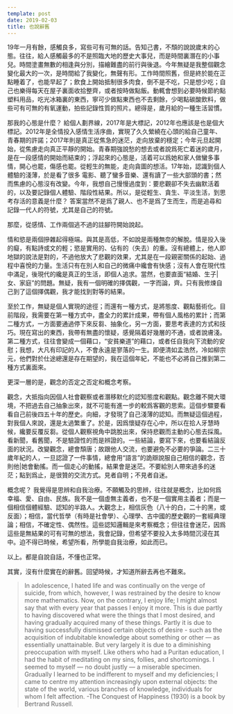 ```yaml
---
template: post
date: 2019-02-03
title: 也說辭舊
---
```

19年一月有餘，感觸良多，寫些可有可無的話。告知己書，不頹的說說歲末的心態。往往，給人感觸最多的不是照臨大地的歷史大事兒，而是時間裏潛在的小事兒。時間塗畫無數的相逢與分別，描繪難盡的前行與後退。今年無疑是我整個觀念變化最大的一次，是時間給了我變化，無聲有形。工作時間照舊，但是終於能在正點睡着了，也能早起了；飲食上開始抵制很多肉食，倒不是不吃，只是想少吃；自己也樂得每天在屋子裏面收拾整齊，或者按時做點飯。動輒會想到必要時候節約點塑料用品，吃光冰箱裏的東西，寧可少做點東西也不去剩餘，少喝點碳酸飲料，做些可有可無的有氧運動，拍些記錄性質的照片。總得是，歲月給的一種生活習慣。

那我的心態是什麼？   給個人劃界線，2017年是大標記，2012年也應該是也是個大標記。2012年是全情投入感情生活序曲，實現了久久縈繞在心頭的給自己童年、青春期的許諾；2017年則是真正從焦急的迷茫，走向放棄的穩定；今年元旦起開始，從焦慮走向真正平靜的開始。青春期強說愁的想去或者說爲死亡着迷的歲月，是在一段感情的開始而結束的；浮起來的心態是，活着可以爲她和家人做蠻多事情，開心也罷，傷感也罷。從輕生的無能，走向貪圖的想活。17年始，認識到個人體驗的淺薄，於是看了很多   電影、聽了蠻多音樂、還有讀了一些大部頭的書；然而焦慮的心態沒有改變。今年，我想自己慢慢過度到：要悲觀卻不失去幽默活着的，以及要記錄個人體驗、階段性結果。所以，是從輕生、貪生、平淡生活，到思考存活的意義是什麼？  答案當然不是爲了親人、也不是爲了生而生，而是追尋和記錄一代人的符號，尤其是自己的符號。

那麼，從感情、工作兩個逃不過的註腳符開始說起。

情和慾是兩個摻雜起得極端。與其是高低，不如說是兩種無奈的解脫。情是投入後的癡，有點詩或文的輕；慾是實用的、佔有的（失去）的重。沒有總體上，他人即地獄的說法是對的，不過他放大了悲觀的效果，尤其是在一段親密關係的起始、過程中喜悅的力量。生活只有在別人和自己的微痛中纔會有快感；沒有人會在現代性中滿足，後現代的纔是真正的生活，即個人追求。當然，也要直面“結婚、生子|女、家庭”的問題。無疑，我有一個明確的擇偶觀，一字而論，齊。只有我修煉自己到了這個擇偶觀，我才能找到對等的結果。

至於工作，無疑是個人實現的途徑；而還有一種方式，是將態度、觀點藝術化。目前階段，我需要在第一種方式中，盡全力的累計成果，帶有個人風格的累計；而第二種方式，一方面要通過停下來反芻、抽象化，另一方面，要思考表達的方式和技巧。現在寫出的東西，我帶有無盡的懷疑，感覺隔着好幾層的不通，或者說膚淺。第二種方式，往往會變成一個藉口，“安貧樂道”的藉口，或者任自我向下流動的安慰；我想，大凡有印記的人，不會永遠是寥落的一生。即便清如孟浩然，冷如柳宗元，他們對於仕途總還是存在期望的，我在這個年紀，不能也不必將自己推到第二種方式裏面來。

更深一層的是，觀念的否定之否定和概念考察。

觀念，大抵指向因個人社會觀察或者潛移默化的認知態度和觀點。觀念離不開大環境，不把過去自己抽象出來，就不可能有進一步的較爲客觀的思索。這個步驟要看看自己前後四五十年的歷史。向細，才發現了自己淺薄的認知。而無疑這個過程，對我個人來說，還是太過繁重了。於是，因爲懷疑存在心中，所以在拾人牙慧時候，纔要反覆反芻。從個人觀察視角中跳脫出來，保持悲觀而主動的心態去採風。看新聞，看舊聞，不是驗證性的而是辨證的。一些結論，要寫下來，也要看結論反面的狀況。改變觀念，總會頹唐；故跟他人交流，也要避免不必要的爭論。二三十歲年紀的人，一旦認證了一件事情，總會用“語言”的詭辯說服自己相信的觀念，否則他|她會動搖。而一個走心的動搖，結果會是迷茫。不要給別人帶來過多的迷茫；點到爲止，是很贊的交流方式。見者自明；不見者自迷。

概念呢？   我覺得是思辨和自我治療。不願觸及的思辨，往往就是概念，比如何爲幸福、愛、自由、民族。我不是一個虛無主義者，也不是一個實用主義者；而是一個相信個體經驗、認知的半路人。大觀念上，相信灰色（八十的白，二十的黑，或反面）；相信，當代哲學（有時是社會學）、心理學、古中國的歷史觀的一套經典理論；相信，不確定性、偶然性。這些認知邏輯是來考察概念；但往往會迷茫，因爲這些是無結果的可有可無的想法，我會記錄，但希望不要投入太多時間沉浸在其中。迫不得已時候，希望所看，所學能自我治療，如此而已。

以上。都是自說自話，不懂也正常。

其實，沒有什麼實在的辭舊。回望時候，才知道所辭去再也不難來。

> In adolescence, I hated life and was continually on the verge of suicide, from which, however, I was restrained by the desire to know more mathematics. Now, on the contrary, I enjoy life; I might almost say that with every year that passes I enjoy it more. This is due partly to having discovered what were the things that I most desired, and having gradually acquired many of these things. Partly it is due to having successfully dismissed certain objects of desire - such as the acquisition of indubitable knowledge about something or other — as essentially unattainable. But very largely it is due to a diminishing preoccupation with myself. Like others who had a Puritan education, I had the habit of meditating on my sins, follies, and shortcomings. I seemed to myself — no doubt justly — a miserable specimen. Gradually I learned to be indifferent to myself and my deficiencies; I came to centre my attention increasingly upon external objects: the state of the world, various branches of knowledge, individuals for whom I felt affection. -The Conquest of Happiness (1930) is a book by Bertrand Russell.
